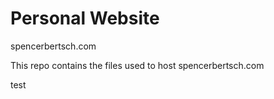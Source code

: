 # Personal Website

spencerbertsch.com

This repo contains the files used to host spencerbertsch.com

test

